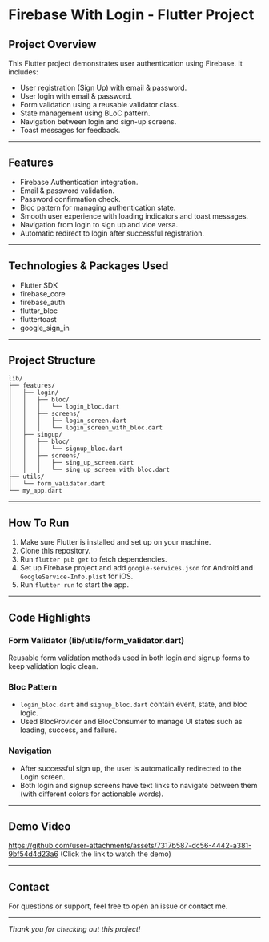 
# Firebase With Login - Flutter Project

## Project Overview
This Flutter project demonstrates user authentication using Firebase. It includes:
- User registration (Sign Up) with email & password.
- User login with email & password.
- Form validation using a reusable validator class.
- State management using BLoC pattern.
- Navigation between login and sign-up screens.
- Toast messages for feedback.

---

## Features
- Firebase Authentication integration.
- Email & password validation.
- Password confirmation check.
- Bloc pattern for managing authentication state.
- Smooth user experience with loading indicators and toast messages.
- Navigation from login to sign up and vice versa.
- Automatic redirect to login after successful registration.

---

## Technologies & Packages Used
- Flutter SDK
- firebase_core
- firebase_auth
- flutter_bloc
- fluttertoast
- google_sign_in

---

## Project Structure

```
lib/
├── features/
│   ├── login/
│   │   ├── bloc/
│   │   │   └── login_bloc.dart
│   │   ├── screens/
│   │   │   ├── login_screen.dart
│   │   │   └── login_screen_with_bloc.dart
│   ├── singup/
│   │   ├── bloc/
│   │   │   └── signup_bloc.dart
│   │   ├── screens/
│   │   │   ├── sing_up_screen.dart
│   │   │   └── sing_up_screen_with_bloc.dart
├── utils/
│   └── form_validator.dart
└── my_app.dart
```

---

## How To Run

1. Make sure Flutter is installed and set up on your machine.
2. Clone this repository.
3. Run `flutter pub get` to fetch dependencies.
4. Set up Firebase project and add `google-services.json` for Android and `GoogleService-Info.plist` for iOS.
5. Run `flutter run` to start the app.

---

## Code Highlights

### Form Validator (lib/utils/form_validator.dart)

Reusable form validation methods used in both login and signup forms to keep validation logic clean.

### Bloc Pattern

- `login_bloc.dart` and `signup_bloc.dart` contain event, state, and bloc logic.
- Used BlocProvider and BlocConsumer to manage UI states such as loading, success, and failure.

### Navigation

- After successful sign up, the user is automatically redirected to the Login screen.
- Both login and signup screens have text links to navigate between them (with different colors for actionable words).

---

## Demo Video

https://github.com/user-attachments/assets/7317b587-dc56-4442-a381-9bf54d4d23a6
(Click the link to watch the demo)

---

## Contact

For questions or support, feel free to open an issue or contact me.

---

*Thank you for checking out this project!*
